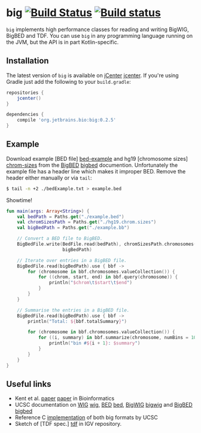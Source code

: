 # big [![Build Status](https://travis-ci.org/JetBrains-Research/big.svg?branch=master)](https://travis-ci.org/JetBrains-Research/big) [![Build status](https://ci.appveyor.com/api/projects/status/e9q4o6rgdfhyy6ry?svg=true)](https://ci.appveyor.com/project/superbobry/big)

`big` implements high performance classes for reading and writing BigWIG,
BigBED and TDF. You can use `big` in any programming language running on the
JVM, but the API is in part Kotlin-specific.

Installation
------------

The latest version of `big` is available on [jCenter] [jcenter]. If you're using
Gradle just add the following to your `build.gradle`:

```gradle
repositories {
    jcenter()
}

dependencies {
    compile 'org.jetbrains.bio:big:0.2.5'
}

```

[jcenter]: https://bintray.com/bintray/jcenter

Example
-------

Download example [BED file] [bed-example] and hg19 [chromosome sizes] [chrom-sizes]
from the [BigBED] [bigbed] documention. Unfortunately the example file has a header
line which makes it improper BED. Remove the header either manually or via `tail`:

```bash
$ tail -n +2 ./bedExample.txt > example.bed
```

Showtime!

```kotlin
fun main(args: Array<String>) {
    val bedPath = Paths.get("./example.bed")
    val chromSizesPath = Paths.get("./hg19.chrom.sizes")
    val bigBedPath = Paths.get("./example.bb")

    // Convert a BED file to BigBED.
    BigBedFile.write(BedFile.read(bedPath), chromSizesPath.chromosomes(),
                     bigBedPath)

    // Iterate over entries in a BigBED file.
    BigBedFile.read(bigBedPath).use { bbf ->
        for (chromosome in bbf.chromosomes.valueCollection()) {
            for ((chrom, start, end) in bbf.query(chromosome)) {
                println("$chrom\t$start\t$end")
            }
        }
    }

    // Summarise the entries in a BigBED file.
    BigBedFile.read(bigBedPath).use { bbf ->
        println("Total: ${bbf.totalSummary}")

        for (chromosome in bbf.chromosomes.valueCollection()) {
            for ((i, summary) in bbf.summarize(chromosome, numBins = 10).withIndex()) {
                println("bin #${i + 1}: $summary")
            }
        }
    }
}
```

[bed-example]: http://genome.ucsc.edu/goldenpath/help/examples/bedExample.txt
[chrom-sizes]: http://genome.ucsc.edu/goldenpath/help/hg19.chrom.sizes

Useful links
------------

* Kent et al. [paper] [paper] in Bioinformatics
* UCSC documentation on [WIG] [wig], [BED] [bed], [BigWIG] [bigwig] and [BigBED] [bigbed]
* Reference C [implementation](http://hgdownload.cse.ucsc.edu/admin/exe) of both
  big formats by UCSC
* Sketch of [TDF spec.] [tdf] in IGV repository.

[paper]: http://bioinformatics.oxfordjournals.org/content/26/17/2204.abstract
[wig]: http://genome.ucsc.edu/goldenpath/help/wiggle.html
[bed]: https://genome.ucsc.edu/FAQ/FAQformat.html#format1
[bigwig]: http://genome.ucsc.edu/goldenpath/help/bigWig.html
[bigbed]: http://genome.ucsc.edu/goldenpath/help/bigBed.html
[tdf]: https://github.com/igvteam/igv/blob/master/src/org/broad/igv/tdf/notes.txt
